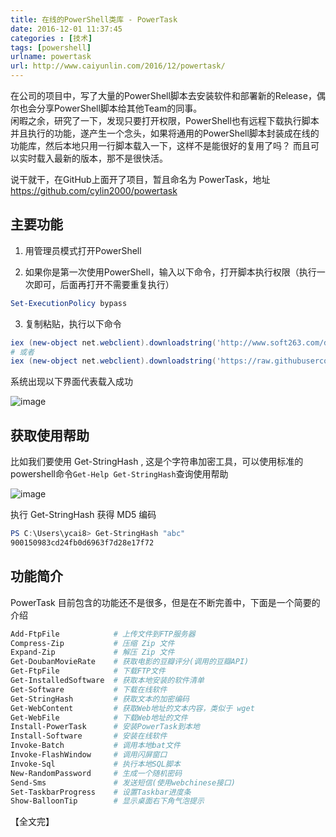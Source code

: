 ```yaml
---
title: 在线的PowerShell类库 - PowerTask  
date: 2016-12-01 11:37:45  
categories : [技术]   
tags: [powershell]  
urlname: powertask  
url: http://www.caiyunlin.com/2016/12/powertask/  
---
```


在公司的项目中，写了大量的PowerShell脚本去安装软件和部署新的Release，偶尔也会分享PowerShell脚本给其他Team的同事。  
闲暇之余，研究了一下，发现只要打开权限，PowerShell也有远程下载执行脚本并且执行的功能，遂产生一个念头，如果将通用的PowerShell脚本封装成在线的功能库，然后本地只用一行脚本载入一下，这样不是能很好的复用了吗？ 而且可以实时载入最新的版本，那不是很快活。

说干就干，在GitHub上面开了项目，暂且命名为 PowerTask，地址 https://github.com/cylin2000/powertask


## 主要功能

1. 用管理员模式打开PowerShell

2. 如果你是第一次使用PowerShell，输入以下命令，打开脚本执行权限（执行一次即可，后面再打开不需要重复执行）
```powershell
Set-ExecutionPolicy bypass
```

3. 复制粘贴，执行以下命令
```powershell
iex (new-object net.webclient).downloadstring('http://www.soft263.com/dev/PowerTask/PowerTask.ps1')
# 或者
iex (new-object net.webclient).downloadstring('https://raw.githubusercontent.com/cylin2000/powertask/master/PowerTask.ps1?t='+(Get-Random))
```
系统出现以下界面代表载入成功  

![image](http://images.caiyunlin.com/20200326043852.png)


## 获取使用帮助

比如我们要使用 Get-StringHash , 这是个字符串加密工具，可以使用标准的powershell命令`Get-Help Get-StringHash`查询使用帮助

![image](http://images.caiyunlin.com/20200326044535.png)

执行 Get-StringHash 获得 MD5 编码
```powershell
PS C:\Users\ycai8> Get-StringHash "abc"
900150983cd24fb0d6963f7d28e17f72
```

## 功能简介

PowerTask 目前包含的功能还不是很多，但是在不断完善中，下面是一个简要的介绍

```powershell
Add-FtpFile            # 上传文件到FTP服务器
Compress-Zip           # 压缩 Zip 文件
Expand-Zip             # 解压 Zip 文件
Get-DoubanMovieRate    # 获取电影的豆瓣评分(调用的豆瓣API)
Get-FtpFile            # 下载FTP文件
Get-InstalledSoftware  # 获取本地安装的软件清单
Get-Software           # 下载在线软件
Get-StringHash         # 获取文本的加密编码
Get-WebContent         # 获取Web地址的文本内容，类似于 wget
Get-WebFile            # 下载Web地址的文件
Install-PowerTask      # 安装PowerTask到本地
Install-Software       # 安装在线软件
Invoke-Batch           # 调用本地bat文件
Invoke-FlashWindow     # 调用闪屏窗口
Invoke-Sql             # 执行本地SQL脚本
New-RandomPassword     # 生成一个随机密码
Send-Sms               # 发送短信(使用webchinese接口)
Set-TaskbarProgress    # 设置Taskbar进度条
Show-BalloonTip        # 显示桌面右下角气泡提示
```

【全文完】